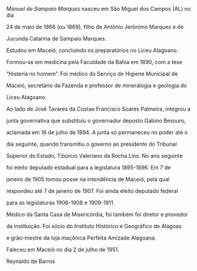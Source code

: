 

*Manuel de Sampaio Marques* nasceu em São Miguel dos Campos (AL) no dia

24 de maio de 1866 (ou 1869), filho de Antônio Jerônimo Marques e de

Jucunda Catarina de Sampaio Marques.



Estudou em Maceió, concluindo os preparatórios no Liceu Alagoano.

Formou-se em medicina pela Faculdade da Bahia em 1890, com a tese

“Histeria no homem”. Foi médico do Serviço de Higiene Municipal de

Maceió, secretário da Fazenda e professor de mineralogia e geologia do

Liceu Alagoano.



Ao lado de José Tavares da Costae Francisco Soares Palmeira, integrou a

junta governativa que substituiu o governador deposto Gabino Besouro,

aclamada em 16 de julho de 1894. A junta só permaneceu no poder até o

dia seguinte, quando transmitiu o governo ao presidente do Tribunal

Superior do Estado, Tibúrcio Valeriano da Rocha Lins. No ano seguinte

foi eleito deputado estadual para a legislatura 1895-1896. Em 7 de

janeiro de 1905 tomou posse na intendência de Maceió, pela qual

respondeu até 7 de janeiro de 1907. Foi ainda eleito deputado federal

para as legislaturas 1906-1908 e 1909-1911.



Médico da Santa Casa de Misericórdia, foi também foi diretor e provedor

da instituição. Foi sócio do Instituto Histórico e Geográfico de Alagoas

e grão-mestre da loja maçônica Perfeita Amizade Alagoana.



Faleceu em Maceió no dia 2 de julho de 1951.



Reynaldo de Barros



